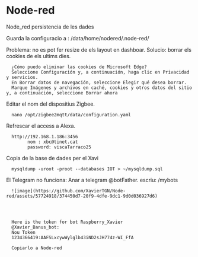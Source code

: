 # Node-red
Node_red persistencia de les dades

Guarda la configuracio a : /data/home/nodered/.node-red/

Problema: no es pot fer resize de els layout en dashboar.
Solucio: borrar els cookies de els ultims dies.

      ¿Cómo puedo eliminar las cookies de Microsoft Edge?
      Seleccione Configuración y, a continuación, haga clic en Privacidad y servicios.
      En Borrar datos de navegación, seleccione Elegir qué desea borrar.
      Marque Imágenes y archivos en caché, cookies y otros datos del sitio y, a continuación, seleccione Borrar ahora


Editar el nom del dispositius Zigbee.

      nano /opt/zigbee2mqtt/data/configuration.yaml
Refrescar el access a Alexa.

      http://192.168.1.186:3456
            nom : xbc@tinet.cat
            password: viscaTarraco25
Copia de la base de dades per el Xavi

      mysqldump -uroot -proot --databases IOT > ~/mysqldump.sql

El Telegram no funciona:
      Anar a telegram @botFather.
      escriu: /mybots
      
      ![image](https://github.com/XavierTGN/Node-red/assets/57724918/374450d7-20f9-4dfe-9dc1-9d0d036927d6)

      


      Here is the token for bot Raspberry_Xavier 
      @Xavier_Banus_bot: 
      Nou Token
      1234366419:AAFSLxcywWylglb43iND2sJH774z-WI_FfA

      Copiarlo a Node-red 
